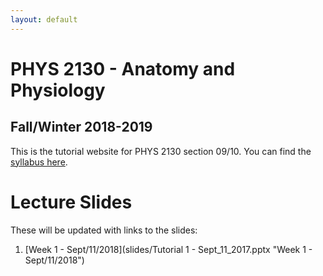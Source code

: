 ```yaml
---
layout: default 
---
```

# PHYS 2130 - Anatomy and Physiology

## Fall/Winter 2018-2019

This is the tutorial website for PHYS 2130 section 09/10. You can find the [syllabus here](syllabus/2130_001+Course+Syllabus+2018+2019.pdf "Syllabus").

# Lecture Slides
These will be updated with links to the slides:
1. [Week 1 - Sept/11/2018](slides/Tutorial 1 - Sept_11_2017.pptx "Week 1 - Sept/11/2018")